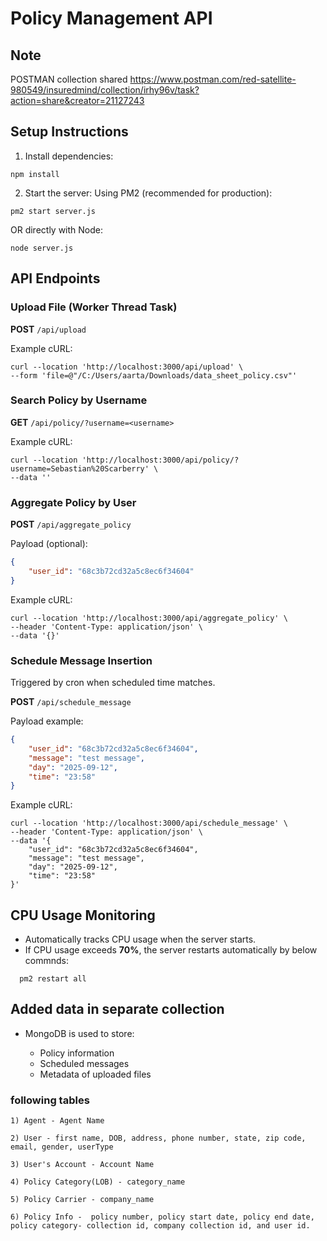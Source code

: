 
# Policy Management API

## Note 
POSTMAN collection shared 
https://www.postman.com/red-satellite-980549/insuredmind/collection/irhy96v/task?action=share&creator=21127243

##  Setup Instructions

1. Install dependencies:

```
npm install
```

2. Start the server:
Using PM2 (recommended for production):
```
pm2 start server.js

```
OR 
directly with Node:
```
node server.js
```



##  API Endpoints

###  Upload File (Worker Thread Task)

**POST** `/api/upload`

Example cURL:
```
curl --location 'http://localhost:3000/api/upload' \
--form 'file=@"/C:/Users/aarta/Downloads/data_sheet_policy.csv"'
```



###  Search Policy by Username

**GET** `/api/policy/?username=<username>`

Example cURL:

```
curl --location 'http://localhost:3000/api/policy/?username=Sebastian%20Scarberry' \
--data ''
```



###  Aggregate Policy by User

**POST** `/api/aggregate_policy`

Payload (optional):

```json
{
    "user_id": "68c3b72cd32a5c8ec6f34604"
}
```

Example cURL:

```
curl --location 'http://localhost:3000/api/aggregate_policy' \
--header 'Content-Type: application/json' \
--data '{}'
```



###  Schedule Message Insertion

Triggered by cron when scheduled time matches.

**POST** `/api/schedule_message`

Payload example:

```json
{
    "user_id": "68c3b72cd32a5c8ec6f34604",
    "message": "test message",
    "day": "2025-09-12",
    "time": "23:58"
}
```

Example cURL:

```
curl --location 'http://localhost:3000/api/schedule_message' \
--header 'Content-Type: application/json' \
--data '{
    "user_id": "68c3b72cd32a5c8ec6f34604",
    "message": "test message",
    "day": "2025-09-12",
    "time": "23:58"
}'
```



## CPU Usage Monitoring

* Automatically tracks CPU usage when the server starts.
* If CPU usage exceeds **70%**, the server restarts automatically by below commnds:

```
  pm2 restart all
```



##  Added data in separate collection

* MongoDB is used to store:

  * Policy information
  * Scheduled messages
  * Metadata of uploaded files

### following tables

```
1) Agent - Agent Name

2) User - first name, DOB, address, phone number, state, zip code, email, gender, userType

3) User's Account - Account Name

4) Policy Category(LOB) - category_name

5) Policy Carrier - company_name

6) Policy Info -  policy number, policy start date, policy end date, policy category- collection id, company collection id, and user id.

```





